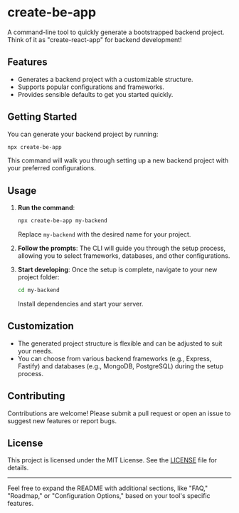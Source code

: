 # create-be-app

A command-line tool to quickly generate a bootstrapped backend project. Think of it as "create-react-app" for backend development!

## Features

- Generates a backend project with a customizable structure.
- Supports popular configurations and frameworks.
- Provides sensible defaults to get you started quickly.

## Getting Started

You can generate your backend project by running:

```bash
npx create-be-app
```

This command will walk you through setting up a new backend project with your preferred configurations.

## Usage

1. **Run the command**:

   ```bash
   npx create-be-app my-backend
   ```

   Replace `my-backend` with the desired name for your project.

2. **Follow the prompts**: The CLI will guide you through the setup process, allowing you to select frameworks, databases, and other configurations.

3. **Start developing**: Once the setup is complete, navigate to your new project folder:

   ```bash
   cd my-backend
   ```

   Install dependencies and start your server.

## Customization

- The generated project structure is flexible and can be adjusted to suit your needs.
- You can choose from various backend frameworks (e.g., Express, Fastify) and databases (e.g., MongoDB, PostgreSQL) during the setup process.

## Contributing

Contributions are welcome! Please submit a pull request or open an issue to suggest new features or report bugs.

## License

This project is licensed under the MIT License. See the [LICENSE](LICENSE) file for details.

---

Feel free to expand the README with additional sections, like "FAQ," "Roadmap," or "Configuration Options," based on your tool's specific features.
